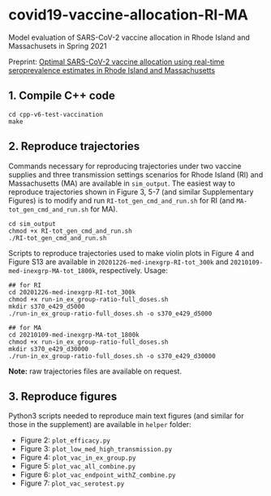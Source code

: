 # covid19-vaccine-allocation-RI-MA
Model evaluation of SARS-CoV-2 vaccine allocation in Rhode Island and Massachusets in Spring 2021

Preprint: [Optimal SARS-CoV-2 vaccine allocation using real-time seroprevalence estimates in Rhode Island and Massachusetts](https://doi.org/10.1101/2021.01.12.21249694) 

## 1. Compile C++ code
```shell
cd cpp-v6-test-vaccination
make
```

## 2. Reproduce trajectories
Commands necessary for reproducing trajectories under two vaccine supplies and three transmission settings scenarios for Rhode Island (RI) and Massachusetts (MA) are available in `sim_output`. The easiest way to reproduce trajectories shown in Figure 3, 5-7 (and similar Supplementary Figures) is to modify and run `RI-tot_gen_cmd_and_run.sh` for RI (and `MA-tot_gen_cmd_and_run.sh` for MA).

```shell
cd sim_output
chmod +x RI-tot_gen_cmd_and_run.sh
./RI-tot_gen_cmd_and_run.sh
```

Scripts to reproduce trajectories used to make violin plots in Figure 4 and Figure S13 are available in `20201226-med-inexgrp-RI-tot_300k` and `20210109-med-inexgrp-MA-tot_1800k`, respectively. Usage:

```shell
## for RI
cd 20201226-med-inexgrp-RI-tot_300k
chmod +x run-in_ex_group-ratio-full_doses.sh
mkdir s370_e429_d5000 
./run-in_ex_group-ratio-full_doses.sh -o s370_e429_d5000
```

```shell
## for MA
cd 20210109-med-inexgrp-MA-tot_1800k
chmod +x run-in_ex_group-ratio-full_doses.sh
mkdir s370_e429_d30000 
./run-in_ex_group-ratio-full_doses.sh -o s370_e429_d30000
```

**Note:** raw trajectories files are available on request.

## 3. Reproduce figures
Python3 scripts needed to reproduce main text figures (and similar for those in the supplement) are available in `helper` folder:

- Figure 2: `plot_efficacy.py`
- Figure 3: `plot_low_med_high_transmission.py`
- Figure 4: `plot_vac_in_ex_group.py`
- Figure 5: `plot_vac_all_combine.py`
- Figure 6: `plot_vac_endpoint_withZ_combine.py`
- Figure 7: `plot_vac_serotest.py`
